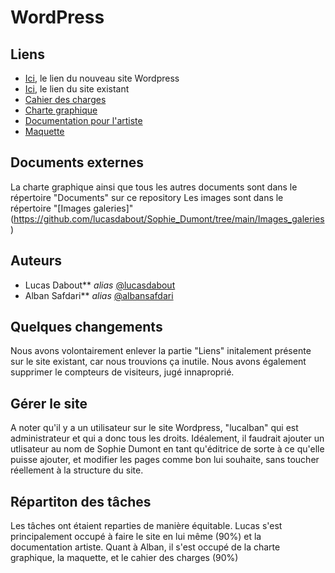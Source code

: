# WordPress 

## Liens

* [Ici](http://62.210.83.115:11209/wordpress/), le lien du nouveau site Wordpress
* [Ici](http://sophiedumont.com/index.htm), le lien du site existant
* [Cahier des charges](https://github.com/lucasdabout/Sophie_Dumont/blob/main/Documents/Cahier_des_%20charges.pdf)
* [Charte graphique](https://github.com/lucasdabout/Sophie_Dumont/blob/main/Documents/Charte_graphique.pdf)
* [Documentation pour l'artiste](https://github.com/lucasdabout/Sophie_Dumont/blob/main/Documents/documentation_artiste.pdf)
* [Maquette](https://github.com/lucasdabout/Sophie_Dumont/blob/main/Documents/maquette.pdf)

## Documents externes

La charte graphique ainsi que tous les autres documents sont dans le répertoire "Documents" sur ce repository
Les images sont dans le répertoire "[Images galeries]"(https://github.com/lucasdabout/Sophie_Dumont/tree/main/Images_galeries)

## Auteurs

* Lucas Dabout** _alias_ [@lucasdabout](https://github.com/lucasdabout)
* Alban Safdari** _alias_ [@albansafdari](https://github.com/albansafdari)

## Quelques changements

Nous avons volontairement enlever la partie "Liens" initalement présente sur le site existant, car nous trouvions ça inutile. 
Nous avons également supprimer le compteurs de visiteurs, jugé innaproprié.

## Gérer le site

A noter qu'il y a un utilisateur sur le site Wordpress, "lucalban" qui est administrateur et qui a donc tous les droits.
Idéalement, il faudrait ajouter un utlisateur au nom de Sophie Dumont en tant qu'éditrice de sorte à ce qu'elle puisse ajouter, et modifier les pages comme bon lui souhaite, sans toucher réellement à la structure du site.

## Répartiton des tâches 

Les tâches ont étaient reparties de manière équitable. 
Lucas s'est principalement occupé à faire le site en lui même (90%) et la documentation artiste. Quant à Alban, il s'est occupé de la charte graphique, la maquette, et le cahier des charges (90%)
